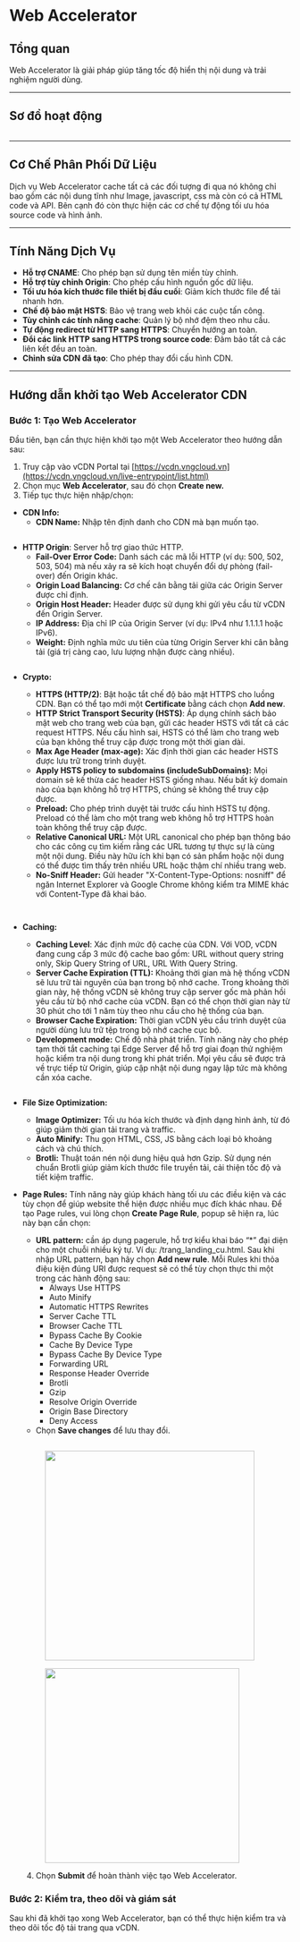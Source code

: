 # Web Accelerator

## **Tổng quan** <a href="#webaccelerator-tongquan" id="webaccelerator-tongquan"></a>

Web Accelerator là giải pháp giúp tăng tốc độ hiển thị nội dung và trải nghiệm người dùng.

***

## **Sơ đồ hoạt động** <a href="#webaccelerator-cochephanphoidulieu" id="webaccelerator-cochephanphoidulieu"></a>

<figure><img src="../../.gitbook/assets/image (219).png" alt=""><figcaption></figcaption></figure>

***

## **Cơ Chế Phân Phối Dữ Liệu** <a href="#webaccelerator-cochephanphoidulieu" id="webaccelerator-cochephanphoidulieu"></a>

Dịch vụ Web Accelerator cache tất cả các đối tượng đi qua nó không chỉ bao gồm các nội dung tĩnh như Image, javascript, css mà còn có cả HTML code và API. Bên cạnh đó còn thực hiện các cơ chế tự động tối ưu hóa source code và hình ảnh.

***

## **Tính Năng Dịch Vụ** <a href="#webaccelerator-tinhnangdichvu" id="webaccelerator-tinhnangdichvu"></a>

* **Hỗ trợ CNAME**: Cho phép bạn sử dụng tên miền tùy chỉnh.
* **Hỗ trợ tùy chỉnh Origin**: Cho phép cấu hình nguồn gốc dữ liệu.
* **Tối ưu hóa kích thước file thiết bị đầu cuối**: Giảm kích thước file để tải nhanh hơn.
* **Chế độ bảo mật HSTS**: Bảo vệ trang web khỏi các cuộc tấn công.
* **Tùy chỉnh các tính năng cache**: Quản lý bộ nhớ đệm theo nhu cầu.
* **Tự động redirect từ HTTP sang HTTPS**: Chuyển hướng an toàn.
* **Đổi các link HTTP sang HTTPS trong source code**: Đảm bảo tất cả các liên kết đều an toàn.
* **Chỉnh sửa CDN đã tạo**: Cho phép thay đổi cấu hình CDN.

***

## **Hướng dẫn khởi tạo Web Accelerator CDN** <a href="#webaccelerator-cachtaowebacceleratorcdn" id="webaccelerator-cachtaowebacceleratorcdn"></a>

### **Bước 1: Tạo Web Accelerator**

Đầu tiên, bạn cần thực hiện khởi tạo một Web Accelerator theo hướng dẫn sau:&#x20;

1. Truy cập vào vCDN Portal tại [https://vcdn.vngcloud.vn](https://vcdn.vngcloud.vn/live-entrypoint/list.html)
2. Chọn mục **Web Accelerator**, sau đó chọn **Create new.**
3. Tiếp tục thực hiện nhập/chọn:&#x20;

* **CDN Info:**&#x20;
  * **CDN Name:** Nhập tên định danh cho CDN mà bạn muốn tạo.&#x20;

<figure><img src="../../.gitbook/assets/image (19) (1) (1).png" alt=""><figcaption></figcaption></figure>

* **HTTP Origin**: Server hỗ trợ giao thức HTTP.
  * **Fail-Over Error Code:** Danh sách các mã lỗi HTTP (ví dụ: 500, 502, 503, 504) mà nếu xảy ra sẽ kích hoạt chuyển đổi dự phòng (fail-over) đến Origin khác.
  * **Origin Load Balancing:** Cơ chế cân bằng tải giữa các Origin Server được chỉ định.
  * **Origin Host Header:** Header được sử dụng khi gửi yêu cầu từ vCDN đến Origin Server.
  * **IP Address:** Địa chỉ IP của Origin Server (ví dụ: IPv4 như 1.1.1.1 hoặc IPv6).
  * **Weight:** Định nghĩa mức ưu tiên của từng Origin Server khi cân bằng tải (giá trị càng cao, lưu lượng nhận được càng nhiều).

<figure><img src="../../.gitbook/assets/image (20) (1) (1).png" alt=""><figcaption></figcaption></figure>

*   **Crypto:**

    * **HTTPS (HTTP/2)**: Bật hoặc tắt chế độ bảo mật HTTPS cho luồng CDN. Bạn có thể tạo mới một **Certificate** bằng cách chọn **Add new**.
    * **HTTP Strict Transport Security (HSTS)**: Áp dụng chính sách bảo mật web cho trang web của bạn, gửi các header HSTS với tất cả các request HTTPS. Nếu cấu hình sai, HSTS có thể làm cho trang web của bạn không thể truy cập được trong một thời gian dài.
    * **Max Age Header (max-age):** Xác định thời gian các header HSTS được lưu trữ trong trình duyệt.
    * **Apply HSTS policy to subdomains (includeSubDomains):** Mọi domain sẽ kế thừa các header HSTS giống nhau. Nếu bất kỳ domain nào của bạn không hỗ trợ HTTPS, chúng sẽ không thể truy cập được.
    * **Preload:** Cho phép trình duyệt tải trước cấu hình HSTS tự động. Preload có thể làm cho một trang web không hỗ trợ HTTPS hoàn toàn không thể truy cập được.
    * **Relative Canonical URL:** Một URL canonical cho phép bạn thông báo cho các công cụ tìm kiếm rằng các URL tương tự thực sự là cùng một nội dung. Điều này hữu ích khi bạn có sản phẩm hoặc nội dung có thể được tìm thấy trên nhiều URL hoặc thậm chí nhiều trang web.&#x20;
    * **No-Sniff Header:** Gửi header "X-Content-Type-Options: nosniff" để ngăn Internet Explorer và Google Chrome không kiểm tra MIME khác với Content-Type đã khai báo.

    <figure><img src="../../.gitbook/assets/image (21) (1) (1).png" alt=""><figcaption></figcaption></figure>

    <figure><img src="../../.gitbook/assets/image (22).png" alt=""><figcaption></figcaption></figure>
* **Caching:**
  * **Caching Level**: Xác định mức độ cache của CDN. Với VOD, vCDN đang cung cấp 3 mức độ cache bao gồm: URL without query string only, Skip Query String of URL, URL With Query String.
  * **Server Cache Expiration (TTL):** Khoảng thời gian mà hệ thống vCDN sẽ lưu trữ tài nguyên của bạn trong bộ nhớ cache. Trong khoảng thời gian này, hệ thống vCDN sẽ không truy cập server gốc mà phản hồi yêu cầu từ bộ nhớ cache của vCDN. Bạn có thể chọn thời gian này từ 30 phút cho tới 1 năm tùy theo nhu cầu cho hệ thống của bạn.
  * **Browser Cache Expiration:** Thời gian vCDN yêu cầu trình duyệt của người dùng lưu trữ tệp trong bộ nhớ cache cục bộ.&#x20;
  * **Development mode:** Chế độ nhà phát triển. Tính năng này cho phép tạm thời tắt caching tại Edge Server để hỗ trợ giai đoạn thử nghiệm hoặc kiểm tra nội dung trong khi phát triển. Mọi yêu cầu sẽ được trả về trực tiếp từ Origin, giúp cập nhật nội dung ngay lập tức mà không cần xóa cache.

<figure><img src="../../.gitbook/assets/image (23).png" alt=""><figcaption></figcaption></figure>

* **File Size Optimization:**
  * **Image Optimizer:** Tối ưu hóa kích thước và định dạng hình ảnh, từ đó giúp giảm thời gian tải trang và traffic.
  * **Auto Minify:** Thu gọn HTML, CSS, JS bằng cách loại bỏ khoảng cách và chú thích.
  * **Brotli:** Thuật toán nén nội dung hiệu quả hơn Gzip. Sử dụng nén chuẩn Brotli giúp giảm kích thước file truyền tải, cải thiện tốc độ và tiết kiệm traffic.
*   **Page Rules:** Tính năng này giúp khách hàng tối ưu các điều kiện và các tùy chọn để giúp website thể hiện được nhiều mục đích khác nhau. Để tạo Page rules, vui lòng chọn **Create Page Rule**, popup sẽ hiện ra, lúc này bạn cần chọn:&#x20;

    * **URL pattern:** cần áp dụng pagerule, hỗ trợ kiểu khai báo “\*” đại diện cho một chuỗi nhiều ký tự. Ví dụ: /trang\_landing\_cu.html. Sau khi nhập URL pattern, bạn hãy chọn **Add new rule**. Mỗi Rules khi thỏa điệu kiện đúng URI được request sẽ có thể tùy chọn thực thi một trong các hành động sau:
      * Always Use HTTPS
      * Auto Minify
      * Automatic HTTPS Rewrites
      * Server Cache TTL
      * Browser Cache TTL
      * Bypass Cache By Cookie
      * Cache By Device Type
      * Bypass Cache By Device Type
      * Forwarding URL
      * Response Header Override
      * Brotli
      * Gzip
      * Resolve Origin Override
      * Origin Base Directory
      * Deny Access
    * Chọn **Save changes** để lưu thay đổi.

    <figure><img src="../../.gitbook/assets/image (843).png" alt=""><figcaption></figcaption></figure>

    <figure><img src="../../.gitbook/assets/image (844).png" alt="" width="375"><figcaption></figcaption></figure>

    <figure><img src="../../.gitbook/assets/image (2) (1) (1) (1) (1) (1) (1).png" alt="" width="348"><figcaption></figcaption></figure>

    4. Chọn **Submit** để hoàn thành việc tạo Web Accelerator.

### **Bước 2: Kiểm tra, theo dõi và giám sát**&#x20;

Sau khi đã khởi tạo xong Web Accelerator, bạn có thể thực hiện kiểm tra và theo dõi tốc độ tải trang qua vCDN.
